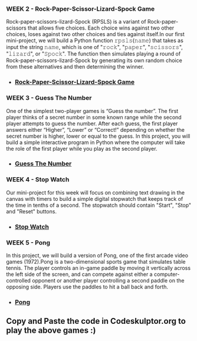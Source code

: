 ### WEEK 2 - Rock-Paper-Scissor-Lizard-Spock Game

<p align="left">
Rock-paper-scissors-lizard-Spock (RPSLS) is a variant of Rock-paper-scissors that allows five choices. Each choice wins against two other choices, loses against two other choices and ties against itself.In our first mini-project, we will build a Python function 𝚛𝚙𝚜𝚕𝚜(𝚗𝚊𝚖𝚎) that takes as input the string 𝚗𝚊𝚖𝚎, which is one of "𝚛𝚘𝚌𝚔", "𝚙𝚊𝚙𝚎𝚛", "𝚜𝚌𝚒𝚜𝚜𝚘𝚛𝚜", "𝚕𝚒𝚣𝚊𝚛𝚍", or "𝚂𝚙𝚘𝚌𝚔". The function then simulates playing a round of Rock-paper-scissors-lizard-Spock by generating its own random choice from these alternatives and then determining the winner.
</p>

*  ### [Rock-Paper-Scissor-Lizard-Spock Game](https://github.com/Arun44/Fundamentals-Of-Computing-Specialization/blob/master/Course1/Week2/Rock-Paper-Scissors-Lizard-Spock.py)

### WEEK 3 - Guess The Number

<p align="left">
One of the simplest two-player games is “Guess the number”. The first player thinks of a secret number in some known range while the second player attempts to guess the number. After each guess, the first player answers either “Higher”, “Lower” or “Correct!” depending on whether the secret number is higher, lower or equal to the guess. In this project, you will build a simple interactive program in Python where the computer will take the role of the first player while you play as the second player.
</p>

* ### [Guess The Number](https://github.com/Arun44/Fundamentals-Of-Computing-Specialization/blob/master/Course1/Week3/Guess-The-Number.py)

### WEEK 4 - Stop Watch

<p align="left">
Our mini-project for this week will focus on combining text drawing in the canvas with timers to build a simple digital stopwatch that keeps track of the time in tenths of a second. The stopwatch should contain "Start", "Stop" and "Reset" buttons.
</p>

* ### [Stop Watch](https://github.com/Arun44/Fundamentals-Of-Computing-Specialization/blob/master/Course1/Week4/Stop-Watch.py)

### WEEK 5 - Pong

<p align="left">
In this project, we will build a version of Pong, one of the first arcade video games (1972).Pong is a two-dimensional sports game that simulates table tennis. The player controls an in-game paddle by moving it vertically across the left side of the screen, and can compete against either a computer-controlled opponent or another player controlling a second paddle on the opposing side. Players use the paddles to hit a ball back and forth. 
</p>

* ### [Pong](https://github.com/Arun44/Fundamentals-Of-Computing-Specialization/blob/master/Course1/Week5/Pong.py)

## Copy and Paste the code in Codeskulptor.org to play the above games :)
